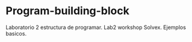 # Program-building-block
Laboratorio 2 estructura de programar.
Lab2 workshop Solvex. 
Ejemplos basicos.
